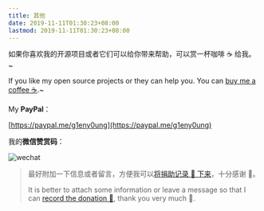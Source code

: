 ```yaml
---
title: 其他
date: 2019-11-11T01:30:23+08:00
lastmod: 2019-11-11T01:30:23+08:00
---
```


如果你喜欢我的开源项目或者它们可以给你带来帮助，可以赏一杯咖啡 ☕ 给我。~

If you like my open source projects or they can help you. You can [buy me a coffee ☕](/posts/buy-me-a-coffee).~

My **PayPal**：

[https://paypal.me/g1eny0ung](https://paypal.me/g1eny0ung)

我的**微信赞赏码**：

<img class="ui image" src="/me/微信赞赏码.jpeg" alt="wechat" />

> 最好附加一下信息或者留言，方便我可以[将捐助记录 📝 下来](/posts/buy-me-a-coffee)，十分感谢 🙏。
>
> It is better to attach some information or leave a message so that I can [record the donation 📝](/posts/buy-me-a-coffee), thank you very much 🙏.
